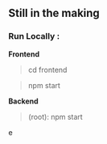 <h2>Still in the making</h2> 


<h3>Run Locally :</h3>


**Frontend**

>cd frontend <br />

>npm start

**Backend**

> (root): npm start


e
